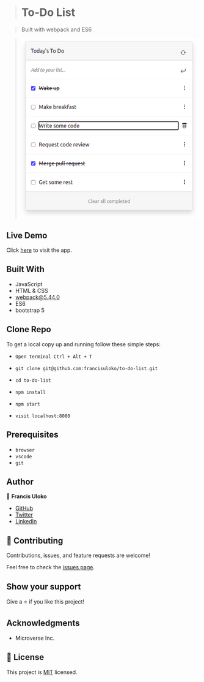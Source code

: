 > # To-Do List

> Built with webpack and ES6

> ![](./src/assets/todo-list.png)

## Live Demo
Click [here](https://francisuloko.github.io/todo-list/dist/) to visit the app.

## Built With

- JavaScript
- HTML & CSS
- webpack@5.44.0
- ES6
- bootstrap 5

## Clone Repo

To get a local copy up and running follow these simple steps:

   - `Open terminal Ctrl + Alt + T`

   - `git clone git@github.com:francisuloko/to-do-list.git`

   - `cd to-do-list`

   - `npm install`

   - `npm start`

   - `visit localhost:8080`
   

## Prerequisites

- `browser`
- `vscode`
- `git`


## Author

👤 **Francis Uloko**

- [GitHub](https://github.com/francisuloko)
- [Twitter](https://twitter.com/francisuloko)
- [LinkedIn](https://linkedin.com/in/francisuloko)


## 🤝 Contributing

Contributions, issues, and feature requests are welcome!

Feel free to check the [issues page](https://github.com/francisuloko/to-do-list/issues).


## Show your support

Give a ⭐️ if you like this project!


## Acknowledgments

- Microverse Inc.

## 📝 License

This project is [MIT](https://mit-license.org/) licensed.
